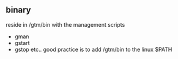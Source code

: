 ## binary
reside in /gtm/bin with the management scripts
- gman
- gstart
- gstop 
etc..
good practice is to add /gtm/bin to the linux $PATH
